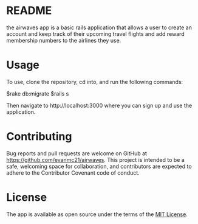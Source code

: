 # README
the airwaves app is a basic rails application that allows a user to create an account and keep track of their upcoming travel flights and add reward membership numbers to the airlines they use.

# Usage
To use, clone the repository, cd into, and run the following commands:

$rake db:migrate
$rails s

Then navigate to http://localhost:3000 where you can sign up and use the application.

# Contributing
Bug reports and pull requests are welcome on GitHub at https://github.com/evanmc21/airwaves. This project is intended to be a safe, welcoming space for collaboration, and contributors are expected to adhere to the Contributor Covenant code of conduct.

# License
The app is available as open source under the terms of the [MIT License](http://opensource.org/licenses/MIT).

